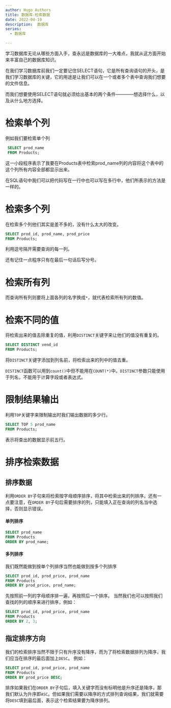 ```yaml
---
author: Hugo Authors
title: 数据库-检索数据
date: 2022-04-19
description:  数据库
series:
  - 数据库

---
```


学习数据库无论从哪些方面入手，查永远是数据库的一大难点，我就从这方面开始来丰富自己的数据库知识。

<!--more-->

在我们学习数据库前我们一定要记住SELECT语句，它是所有查询语句的开头，是我们学习数据库的关键，它的用途是让我们可以在一个或者多个表中查询我们想要的文件信息。

而我们想要使用SELECT语句就必须给出基本的两个条件————想选择什么，以及从什么地方选择。

# 检索单个列
例如我们要检索单个列
```sql
 SELECT prod_name
 FROM Products;
```
这一小段程序表示了我要在Products表中检索prod_name列的内容将这个表中的这个列所有内容全部都显示出来。

在SQL语句中我们可以把代码写在一行中也可以写在多行中，他们所表示的方法是一样的。

# 检索多个列
在检索多个列他们其实是差不多的，没有什么太大的改变。

```sql
SELECT prod_id, prod_name, prod_price
FROM Products;
```
利用逗号隔开需要查询的每一列。

还有记住一点程序只有在最后一句话后写分号。

# 检索所有列
而查询所有列则要将上面各列的名字换成`*`，就代表检索所有列的数值。

# 检索不同的值

将检索出来的值去除重复的值，利用`DISTINCT`关键字来让他们的值没有重复的。
```sql
SELECT DISTINCT vend_id
FROM Products;
```
将`DISTINCT`关键字添加到列名前，将检索出来的列中的值去重。

`DISTINCT`函数可以用到`count()`中但不能用在`COUNT(*)`中。`DISTINCT`参数只能使用于列名，不能用于计算字段或者表达式。

# 限制结果输出

利用`TOP`关键字来限制输出时我们输出数据的多少行。
```sql
SELECT TOP 5 prod_name
FROM Products;
```
表示将查出的数据显示前五行。

# 排序检索数据

## 排序数据

利用`ORDER BY`子句来将检索按字母顺序排序，将其中检索出来的列排序。还有一点要注意，在`ORDER BY`子句后需要排序的列，只能填入正在查询的列名当中选择，否则显示错误。
#### 单列排序
```sql
SELECT prod_name
FROM Products
ORDER BY prod_name;
```
#### 多列排序
我们既然能做到按单个列排序当然也能做到按多个列排序
```sql
SELECT prod_id, prod_price, prod_name
FROM Products
ORDER BY prod_price, prod_name;
```
先按照前一列的字母顺序排一遍，再按照后一个排序。
当然我们也可以按照我们查找的列的顺序来进行排序，例如：
```sql
SELECT prod_id, prod_price, prod_name
FROM Products
ORDER BY 2, 3;
```
## 指定排序方向

我们的检索排序当然不限于只有升序没有降序，而为了将检索数据排列为降序，我们应当在排序的最后面加上`DESC`。
例如：
```sql
SELECT prod_id, prod_price, prod_name
FROM Products
ORDER BY prod_price DESC;
```

排序如果我们在`ORDER BY`子句后，填入关键字而没有标明他是升序还是降序，那我们默认为升序即`ASC`。但如果我们需要以降序的方式排列查询结果，我们就需要将`DESC`填到最后面，表示这个检索结果要为降序排列。



